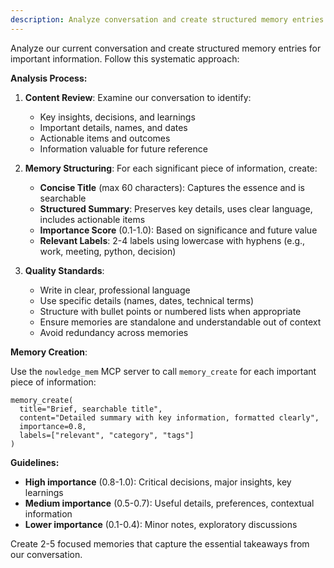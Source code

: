 ```yaml
---
description: Analyze conversation and create structured memory entries
---
```


Analyze our current conversation and create structured memory entries for important information. Follow this systematic approach:

**Analysis Process:**

1. **Content Review**: Examine our conversation to identify:
   - Key insights, decisions, and learnings
   - Important details, names, and dates
   - Actionable items and outcomes
   - Information valuable for future reference

2. **Memory Structuring**: For each significant piece of information, create:
   - **Concise Title** (max 60 characters): Captures the essence and is searchable
   - **Structured Summary**: Preserves key details, uses clear language, includes actionable items
   - **Importance Score** (0.1-1.0): Based on significance and future value
   - **Relevant Labels**: 2-4 labels using lowercase with hyphens (e.g., work, meeting, python, decision)

3. **Quality Standards**:
   - Write in clear, professional language
   - Use specific details (names, dates, technical terms)
   - Structure with bullet points or numbered lists when appropriate
   - Ensure memories are standalone and understandable out of context
   - Avoid redundancy across memories

**Memory Creation**:

Use the `nowledge_mem` MCP server to call `memory_create` for each important piece of information:

```
memory_create(
  title="Brief, searchable title",
  content="Detailed summary with key information, formatted clearly",
  importance=0.8,
  labels=["relevant", "category", "tags"]
)
```

**Guidelines:**

- **High importance** (0.8-1.0): Critical decisions, major insights, key learnings
- **Medium importance** (0.5-0.7): Useful details, preferences, contextual information  
- **Lower importance** (0.1-0.4): Minor notes, exploratory discussions

Create 2-5 focused memories that capture the essential takeaways from our conversation.
